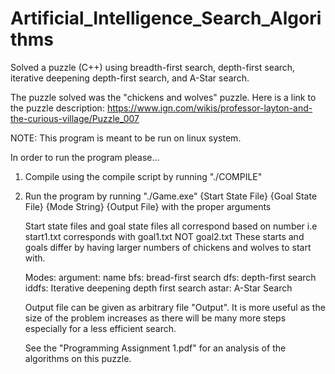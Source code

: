 # Artificial_Intelligence_Search_Algorithms
Solved a puzzle (C++) using breadth-first search, depth-first search, iterative  deepening depth-first search, and A-Star search.

The puzzle solved was the "chickens and wolves" puzzle.
Here is a link to the puzzle description: https://www.ign.com/wikis/professor-layton-and-the-curious-village/Puzzle_007

NOTE: This program is meant to be run on linux system.

In order to run the program please...
1) Compile using the compile script by running
    "./COMPILE"
2) Run the program by running
    "./Game.exe" {Start State File} {Goal State File} {Mode String} {Output File}
   with the proper arguments
   
   Start state files and goal state files all correspond based on number
   i.e start1.txt corresponds with goal1.txt NOT goal2.txt
   These starts and goals differ by having larger numbers of chickens and wolves to start with.
   
   Modes: 
      argument: name
      bfs: bread-first search
      dfs: depth-first search
      iddfs: Iterative deepening depth first search
      astar: A-Star Search
      
   Output file can be given as arbitrary file "Output". It is more useful as the size of the problem increases as there will be many more steps especially for a less efficient      search.
   
   See the "Programming Assignment 1.pdf" for an analysis of the algorithms on this puzzle.
   

